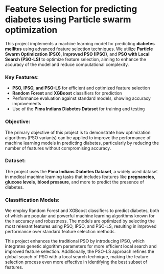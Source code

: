 # Feature Selection for predicting diabetes using Particle swarm optimization

This project implements a machine learning model for predicting **diabetes mellitus** using advanced feature selection techniques. We utilize **Particle Swarm Optimization (PSO)**, **Improved PSO (IPSO)**, and **PSO with Local Search (PSO-LS)** to optimize feature selection, aiming to enhance the accuracy of the model and reduce computational complexity.

### Key Features:
- **PSO, IPSO, and PSO-LS** for efficient and optimized feature selection
- **Random Forest** and **XGBoost** classifiers for prediction
- Performance evaluation against standard models, showing accuracy improvements
- Use of the **Pima Indians Diabetes Dataset** for training and testing

### Objective:
The primary objective of this project is to demonstrate how optimization algorithms (PSO variants) can be applied to improve the performance of machine learning models in predicting diabetes, particularly by reducing the number of features without compromising accuracy.

### Dataset:
The project uses the **Pima Indians Diabetes Dataset**, a widely used dataset in medical machine learning tasks that includes features like **pregnancies**, **glucose levels**, **blood pressure**, and more to predict the presence of diabetes.

### Classification Models:
We employ Random Forest and XGBoost classifiers to predict diabetes, both of which are popular and powerful machine learning algorithms known for their accuracy and robustness. The models are optimized by selecting the most relevant features using PSO, IPSO, and PSO-LS, resulting in improved performance over standard feature selection methods.

This project enhances the traditional PSO by introducing IPSO, which integrates genetic algorithm parameters for more efficient local search and improved feature selection. Additionally, the PSO-LS approach refines the global search of PSO with a local search technique, making the feature selection process even more effective in identifying the best subset of features.

